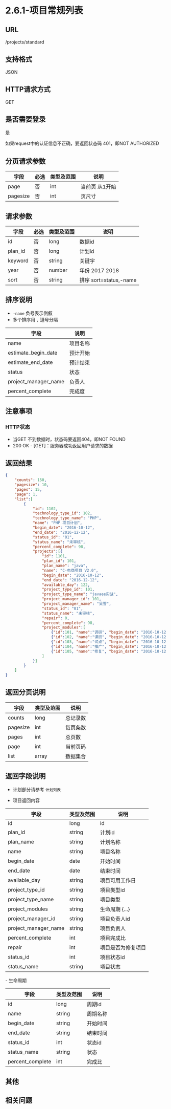 # 2.6.1-项目常规列表

## URL

/projects/standard

## 支持格式

JSON

## HTTP请求方式

GET

## 是否需要登录

是

如果request中的认证信息不正确，要返回状态码 401，即NOT AUTHORIZED

## 分页请求参数

字段 | 必选 | 类型及范围 | 说明
----|------|----------|-------------
page        |   否   | int    | 当前页 从1开始
pagesize    |   否   | int    | 页尺寸

## 请求参数

字段 | 必选 | 类型及范围 | 说明
----|------|----------|-------------
id                    |   否   | long    | 数据id
plan_id               |   否   | long    | 计划id
keyword               |   否   | string  | 关键字
year                  |   否   | number  | 年份 2017 2018
sort                  |   否   | string  | 排序 sort=status,-name

## 排序说明

- `-name` 负号表示倒叙
- 多个排序用 `,` 逗号分隔

字段 | 说明
----|------
name                    | 项目名称
estimate_begin_date     | 预计开始
estimate_end_date       | 预计结束
status                  | 状态
project_manager_name    | 负责人
percent_complete        | 完成度

## 注意事项

### HTTP状态

- 当GET 不到数据时，状态码要返回404，即NOT FOUND
- 200 OK - [GET]：服务器成功返回用户请求的数据

## 返回结果

```json
{
    "counts": 150,
    "pagesize": 10,
    "pages": 15,
    "page": 1,
    "list":[
        {
            "id": 1102,
            "technology_type_id": 102,
            "technology_type_name": "PHP",
            "name": "PHP 项目计划",
            "begin_date": "2016-10-12",
            "end_date": "2016-12-12",
            "status_id": "01",
            "status_name": "未审核",
            "percent_complete": 98,
            "projects":[{
                "id": 1101,
                "plan_id": 101,
                "plan_name": "java",
                "name": "C-电商项目 V2.0",
                "begin_date": "2016-10-12",
                "end_date": "2016-12-12",
                "available_day": 122,
                "project_type_id": 101,
                "project_type_name": "javaee实战",
                "project_manager_id": 101,
                "project_manager_name": "吴雪",
                "status_id": "01",
                "status_name": "未审核",
                "repair": 0,
                "percent_complete": 98,
                "project_modules":[
                    {"id":101, "name":"调研", "begin_date": "2016-10-12", "end_date": "2016-12-12", "status_id": "01", "status_name": "未审核", "percent_complete": 98},
                    {"id":102, "name":"课研", "begin_date": "2016-10-12", "end_date": "2016-12-12", "status_id": "01", "status_name": "未审核", "percent_complete": 98},
                    {"id":103, "name":"试点", "begin_date": "2016-10-12", "end_date": "2016-12-12", "status_id": "01", "status_name": "未审核", "percent_complete": 98},
                    {"id":104, "name":"推广", "begin_date": "2016-10-12", "end_date": "2016-12-12", "status_id": "01", "status_name": "未审核", "percent_complete": 98},
                    {"id":105, "name":"修复", "begin_date": "2016-10-12", "end_date": "2016-12-12", "status_id": "01", "status_name": "未审核", "percent_complete": 98}
                ]
            }]
        }
    ]
}
```

## 返回分页说明

字段 | 类型及范围 | 说明
----|----------|-------------
counts      | long   | 总记录数
pagesize    | int    | 每页条数
pages       | int    | 总页数
page        | int    | 当前页码
list        | array  | 数据集合

## 返回字段说明

- 计划部分请参考 `计划列表`

- 项目返回内容

字段 | 类型及范围 | 说明
----|----------|-------------
id                  | long       | id
plan_id             | string     | 计划id
plan_name           | string     | 计划名称
name                | string     | 项目名称
begin_date          | date       | 开始时间
end_date            | date       | 结束时间
available_day       | string     | 项目可用工作日
project_type_id     | string     | 项目类型id
project_type_name   | string     | 项目类型
project_modules     | string     | 生命周期 {...}
project_manager_id  | string     | 项目负责人id
project_manager_name| string     | 项目负责人
percent_complete    | int        | 项目完成比
repair              | int        | 项目是否为修复项目
status_id           | int        | 项目状态id
status_name         | string     | 项目状态

- 生命周期

字段 | 类型及范围 | 说明
----|----------|-------------
id                  | long       | 周期id
name                | string     | 周期名称
begin_date          | string     | 开始时间
end_date            | string     | 结束时间
status_id           | int        | 状态id
status_name         | string     | 状态
percent_complete    | int        | 完成比

## 其他

## 相关问题
